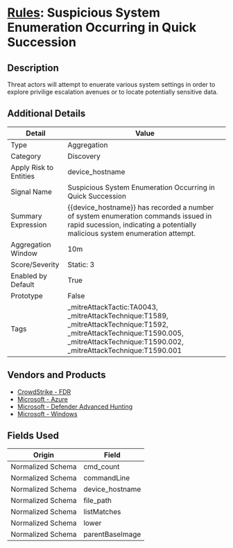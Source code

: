 # [Rules](README.md): Suspicious System Enumeration Occurring in Quick Succession

## Description
Threat actors will attempt to enuerate various system settings in order to explore privilige escalation avenues or to locate potentially sensitive data.

## Additional Details
|Detail|Value|
|----|----|
|Type|Aggregation|
|Category|Discovery|
|Apply Risk to Entities|device_hostname|
|Signal Name|Suspicious System Enumeration Occurring in Quick Succession|
|Summary Expression|{{device_hostname}} has recorded a number of system enumeration commands issued in rapid sucession, indicating a potentially malicious system enumeration attempt.|
|Aggregation Window|10m|
|Score/Severity|Static: 3|
|Enabled by Default|True|
|Prototype|False|
|Tags|_mitreAttackTactic:TA0043, _mitreAttackTechnique:T1589, _mitreAttackTechnique:T1592, _mitreAttackTechnique:T1590.005, _mitreAttackTechnique:T1590.002, _mitreAttackTechnique:T1590.001|
## Vendors and Products
- [CrowdStrike - FDR](../products/569a3a44-c29f-492e-bcf4-5dc04e2ab0f3.md)
- [Microsoft - Azure](../products/a1225af5-e778-4068-a9a2-47da93d1ff24.md)
- [Microsoft - Defender Advanced Hunting](../products/3382523e-2072-41bd-b50b-6b148957d0b0.md)
- [Microsoft - Windows](../products/1ff7546c-cb36-4a24-87f7-89d2cecc5761.md)


## Fields Used

|Origin|Field|
|----|----|
|Normalized Schema|cmd_count|
|Normalized Schema|commandLine|
|Normalized Schema|device_hostname|
|Normalized Schema|file_path|
|Normalized Schema|listMatches|
|Normalized Schema|lower|
|Normalized Schema|parentBaseImage|


